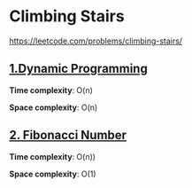 # Climbing Stairs

https://leetcode.com/problems/climbing-stairs/

## [1.Dynamic Programming](des1)
**Time complexity**: O(n)

**Space complexity**: O(n)


## [2. Fibonacci Number ](des2)
**Time complexity**: O(n))

**Space complexity**: O(1)



